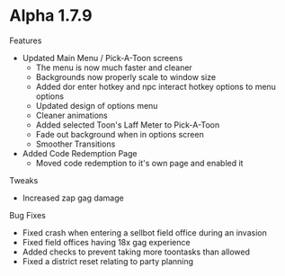 Alpha 1.7.9
=======
Features
- Updated Main Menu / Pick-A-Toon screens
    - The menu is now much faster and cleaner
    - Backgrounds now properly scale to window size
    - Added dor enter hotkey and npc interact hotkey options to menu options
    - Updated design of options menu
    - Cleaner animations
    - Added selected Toon's Laff Meter to Pick-A-Toon
    - Fade out background when in options screen
    - Smoother Transitions
- Added Code Redemption Page
    - Moved code redemption to it's own page and enabled it

Tweaks
- Increased zap gag damage

Bug Fixes
- Fixed crash when entering a sellbot field office during an invasion
- Fixed field offices having 18x gag experience
- Added checks to prevent taking more toontasks than allowed
- Fixed a district reset relating to party planning